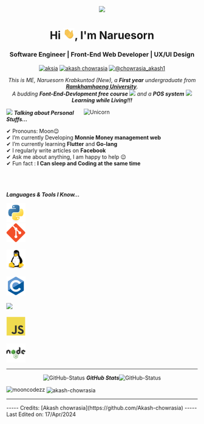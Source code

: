 <p align="center">
  <img src="https://media4.giphy.com/media/v1.Y2lkPTc5MGI3NjExbXk1cG1qbmlnZTFjNHBoYWwwb3V4Z2R6aXdtNnRzbW5mZThnZnd0NCZlcD12MV9pbnRlcm5hbF9naWZfYnlfaWQmY3Q9Zw/3o7btRkeE7RtAq8DnO/giphy.gif" height="250"/>
</p>
<h1 align="center">Hi <img src="https://raw.githubusercontent.com/ABSphreak/ABSphreak/master/gifs/Hi.gif" width="30px">, I'm Naruesorn</h1>
<h3 align="center">Software Engineer | Front-End Web Developer | UX/UI Design</h3>
<p align="center">
<a href="https://www.linkedin.com/in/naruesorn-krabkhuntod-a2b5b6222/" target="blank"><img align="center" src="https://cdn.jsdelivr.net/npm/simple-icons@3.0.1/icons/linkedin.svg" alt="aksia" height="30" width="40" /></a>
<a href="https://www.facebook.com/naruesornkb" target="blank"><img align="center" src="https://cdn.jsdelivr.net/npm/simple-icons@3.0.1/icons/facebook.svg" alt="akash chowrasia" height="30" width="40" /></a>
<a href="https://www.youtube.com/channel/UC7grxGqbPrVEBKHVwJHyEvA" target="blank"><img align="center" src="https://cdn.jsdelivr.net/npm/simple-icons@3.0.1/icons/youtube.svg" alt="@chowrasia_akash1" height="30" width="40" /></a>
</p>
</p>

<p align="center">
  <em>
    This is ME, Naruesorn Krabkuntod (New), a <b>First year</b> undergraduate from <a href="https://www.ru.ac.th/th/"> <b>Ramkhamhaeng University</b></a>. <br>
    A budding <b>Font-End-Devlopment free course</b> <img src="https://github.com/TheDudeThatCode/TheDudeThatCode/blob/master/Assets/Developer.gif" width="30px"> and a <b>POS system</b>&nbsp;<img src="https://github.com/TheDudeThatCode/TheDudeThatCode/blob/master/Assets/Designer.gif" width="36px">
  </em> 
  <br>
  <b><i>Learning while Living!!!</i></b>
</p>

<img align="right" width=300px alt="Unicorn" src="https://media0.giphy.com/media/wkW0maGDN1eSc/giphy.gif?cid=ecf05e479zqpkxo9ffkfswnnnffan7zyb2i95xwd83jwsjsn&rid=giphy.gif&ct=g" />

<img src="https://media.giphy.com/media/ObNTw8Uzwy6KQ/giphy.gif" width="30px">&nbsp;***Talking about Personal Stuffs...***

✔ Pronouns: Moon😉 <br>
✔ I’m currently Developing **Monnie Money management web**<br>
✔ I’m currently learning **Flutter** and **Go-lang**<br>
✔ I regularly write articles on **Facebook** <br>
✔ Ask me about anything, I am happy to help 😉<br>
✔ Fun fact : **I Can sleep and Coding at the same time**<br><br><br><br>
 

***Languages & Tools I Know...***


<p align="left">
  
  <code><img height="50" src="https://raw.githubusercontent.com/devicons/devicon/1119b9f84c0290e0f0b38982099a2bd027a48bf1/icons/python/python-original.svg"></code>
  <code> <img height="50" src="https://raw.githubusercontent.com/devicons/devicon/1119b9f84c0290e0f0b38982099a2bd027a48bf1/icons/git/git-original.svg"> </code>
  <code> <img height="50" src="https://raw.githubusercontent.com/devicons/devicon/1119b9f84c0290e0f0b38982099a2bd027a48bf1/icons/linux/linux-original.svg"> </code>
  <code> <img height="50" src="https://raw.githubusercontent.com/devicons/devicon/master/icons/c/c-original.svg"> </code>
  <code> <img height="50" src="https://icongr.am/devicon/angularjs-original.svg?size=50&color=currentColor"> </code>
  <code> <img height="50" src="https://raw.githubusercontent.com/devicons/devicon/master/icons/javascript/javascript-original.svg"> </code>
  <code> <img height="50" src="https://raw.githubusercontent.com/devicons/devicon/master/icons/nodejs/nodejs-original-wordmark.svg"> </code>
  <hr>
  <p align="center">
 <img src="https://media.giphy.com/media/8UHRm5oY4k4FDxq5QG/giphy.gif" width="30px" alt="GitHub-Status"/>&nbsp;<i><b>GitHub Stats</b></i><img src="https://media.giphy.com/media/8UHRm5oY4k4FDxq5QG/giphy.gif" width="30px" alt="GitHub-Status"/></p>
<p><img align="left" src="https://github-readme-stats.vercel.app/api/top-langs?username=naruesorn-n-krabkhuntod&show_icons=true&locale=en&layout=compact" alt="mooncodezz" /></p>

<p>&nbsp;<img align="center" src="https://github-readme-stats.vercel.app/api?username=naruesorn-n-krabkhuntod&show_icons=true&locale=en" alt="akash-chowrasia" width="410" /></p>

<hr>
-----  
Credits: [Akash chowrasia](https://github.com/Akash-chowrasia)
-----  
Last Edited on: 17/Apr/2024
